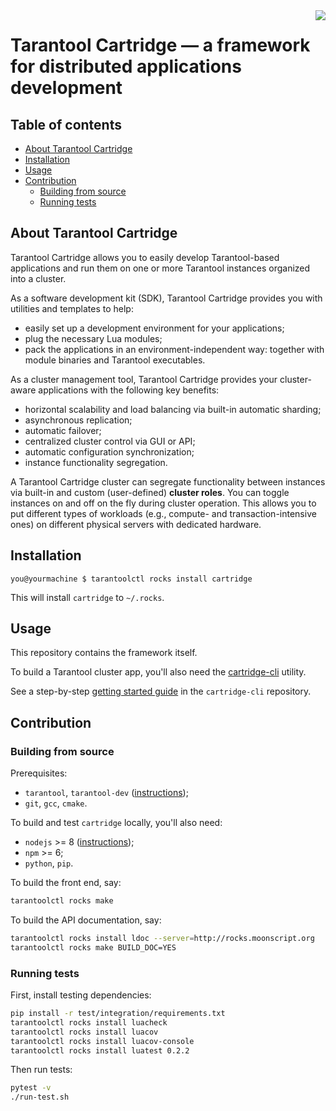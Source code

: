<a href="http://tarantool.org">
   <img src="https://avatars2.githubusercontent.com/u/2344919?v=2&s=250"
align="right">
</a>

# Tarantool Cartridge &mdash; a framework for distributed applications development

## Table of contents

* [About Tarantool Cartridge](#about-tarantool-cartridge)
* [Installation](#installation)
* [Usage](#usage)
* [Contribution](#contribution)
  * [Building from source](#building-from-source)
  * [Running tests](#running-tests)

## About Tarantool Cartridge

Tarantool Cartridge allows you to easily develop Tarantool-based applications
and run them on one or more Tarantool instances organized into a cluster.

As a software development kit (SDK), Tarantool Cartridge provides you with
utilities and templates to help:

* easily set up a development environment for your applications;
* plug the necessary Lua modules;
* pack the applications in an environment-independent way: together with
   module binaries and Tarantool executables.

As a cluster management tool, Tarantool Cartridge provides your cluster-aware
applications with the following key benefits:

* horizontal scalability and load balancing via built-in automatic sharding;
* asynchronous replication;
* automatic failover;
* centralized cluster control via GUI or API;
* automatic configuration synchronization;
* instance functionality segregation.

A Tarantool Cartridge cluster can segregate functionality between instances via
built-in and custom (user-defined) **cluster roles**. You can toggle instances
on and off on the fly during cluster operation. This allows you to put
different types of workloads (e.g., compute- and transaction-intensive ones) on
different physical servers with dedicated hardware.

## Installation

```shell
you@yourmachine $ tarantoolctl rocks install cartridge
```

This will install ``cartridge`` to ``~/.rocks``.

## Usage

This repository contains the framework itself.

To build a Tarantool cluster app, you'll also need the
[cartridge-cli](https://github.com/tarantool/cartridge-cli/) utility.

See a step-by-step
[getting started guide](https://github.com/tarantool/cartridge-cli/blob/master/examples/getting-started-app/README.md)
in the ``cartridge-cli`` repository.

## Contribution

### Building from source

Prerequisites:

* ``tarantool``, ``tarantool-dev`` ([instructions](https://www.tarantool.io/en/download/?v=1.10));
* ``git``, ``gcc``, ``cmake``.

To build and test ``cartridge`` locally, you'll also need:

* ``nodejs`` >= 8 ([instructions](https://github.com/nodesource/distributions));
* ``npm`` >= 6;
* ``python``, ``pip``.

To build the front end, say:

```sh
tarantoolctl rocks make
```

To build the API documentation, say:

```sh
tarantoolctl rocks install ldoc --server=http://rocks.moonscript.org
tarantoolctl rocks make BUILD_DOC=YES
```

### Running tests

First, install testing dependencies:

```sh
pip install -r test/integration/requirements.txt
tarantoolctl rocks install luacheck
tarantoolctl rocks install luacov
tarantoolctl rocks install luacov-console
tarantoolctl rocks install luatest 0.2.2
```

Then run tests:

```sh
pytest -v
./run-test.sh
```
